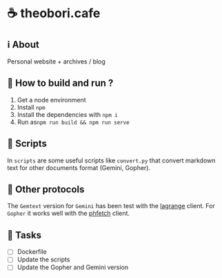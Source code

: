 # ☕ theobori.cafe

## ℹ️ About

Personal website + archives / blog

## 📖 How to build and run ?

1. Get a node environment
2. Install `npm`
3. Install the dependencies with `npm i`
4. Run as`npm run build && npm run serve`

## 📜 Scripts

In `scripts` are some useful scripts like `convert.py` that convert markdown text for other documents format (Gemini, Gopher).

## 📡 Other protocols

The `Gemtext` version for `Gemini` has been test with the [lagrange](https://github.com/skyjake/lagrange) client.  For `Gopher` it works well with the [phfetch](https://github.com/xvxx/phetch) client.

## 🎉 Tasks

- [ ] Dockerfile
- [ ] Update the scripts
- [ ] Update the Gopher and Gemini version